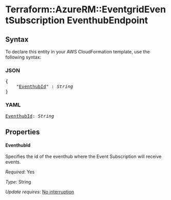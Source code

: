# Terraform::AzureRM::EventgridEventSubscription EventhubEndpoint

## Syntax

To declare this entity in your AWS CloudFormation template, use the following syntax:

### JSON

<pre>
{
    "<a href="#eventhubid" title="EventhubId">EventhubId</a>" : <i>String</i>
}
</pre>

### YAML

<pre>
<a href="#eventhubid" title="EventhubId">EventhubId</a>: <i>String</i>
</pre>

## Properties

#### EventhubId

Specifies the id of the eventhub where the Event Subscription will receive events.

_Required_: Yes

_Type_: String

_Update requires_: [No interruption](https://docs.aws.amazon.com/AWSCloudFormation/latest/UserGuide/using-cfn-updating-stacks-update-behaviors.html#update-no-interrupt)

